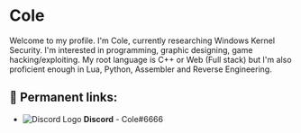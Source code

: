 # Cole
Welcome to my profile. I'm Cole, currently researching Windows Kernel Security. I'm interested in programming, graphic designing, game hacking/exploiting. My root language is C++ or Web (Full stack) but I'm also proficient enough in Lua, Python, Assembler and Reverse Engineering.

## 💬 Permanent links:
- ![Discord Logo](https://i.imgur.com/002xgns.png) __Discord__ - Cole#6666

[website]: https://sinlyxe.cc
[youtube]: https://youtube.com/ColeHvH
[discord]: Cole#6666
